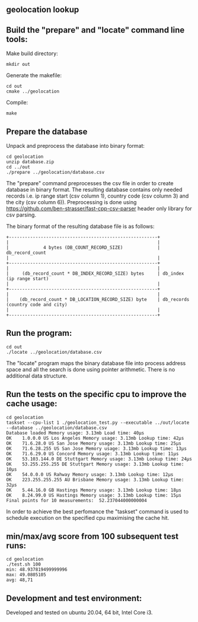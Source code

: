 ## geolocation lookup
## Build the "prepare" and "locate" command line tools:
Make build directory:
```
mkdir out
```
Generate the makefile:
```
cd out
cmake ../geolocation
```
Compile:
```
make
```
## Prepare the database
Unpack and preprocess the database into binary format:
```
cd geolocation
unzip database.zip
cd ../out
./prepare ../geolocation/database.csv
```
The "prepare" command preprocesses the csv file in order to create database in binary format. The resulting database contains only needed records i.e. ip range start (csv column 1), country code (csv column 3) and the city (csv column 6)). Preprocessing is done using https://github.com/ben-strasser/fast-cpp-csv-parser header only library for csv parsing.

The binary format of the resulting database file is as follows:
```
+--------------------------------------------------------+
|                                                        |
|             4 bytes (DB_COUNT_RECORD_SIZE)             | db_record_count
|                                                        |
+--------------------------------------------------------+
|                                                        |
|     (db_record_count * DB_INDEX_RECORD_SIZE) bytes     | db_index (ip range start)
|                                                        |
+--------------------------------------------------------+
|                                                        |
|    (db_record_count * DB_LOCATION_RECORD_SIZE) byte    | db_records (country code and city)
|                                                        |
+--------------------------------------------------------+
```
## Run the program:
```
cd out
./locate ../geolocation/database.csv
```
The "locate" program maps the binary database file into process address space and all the search is done using pointer arithmetic. There is no additional data structure.
## Run the tests on the specific cpu to improve the cache usage:
```
cd geolocation
taskset --cpu-list 1 ./geolocation_test.py --executable ../out/locate --database ../geolocation/database.csv
Database loaded Memory usage: 3.13mb Load time: 40μs
OK    1.0.0.0 US Los Angeles Memory usage: 3.13mb Lookup time: 42μs
OK    71.6.28.0 US San Jose Memory usage: 3.13mb Lookup time: 25μs
OK    71.6.28.255 US San Jose Memory usage: 3.13mb Lookup time: 13μs
OK    71.6.29.0 US Concord Memory usage: 3.13mb Lookup time: 11μs
OK    53.103.144.0 DE Stuttgart Memory usage: 3.13mb Lookup time: 24μs
OK    53.255.255.255 DE Stuttgart Memory usage: 3.13mb Lookup time: 10μs
OK    54.0.0.0 US Rahway Memory usage: 3.13mb Lookup time: 12μs
OK    223.255.255.255 AU Brisbane Memory usage: 3.13mb Lookup time: 32μs
OK    5.44.16.0 GB Hastings Memory usage: 3.13mb Lookup time: 18μs
OK    8.24.99.0 US Hastings Memory usage: 3.13mb Lookup time: 15μs
Final points for 10 measurements:  52.237044000000004
```
In order to achieve the best perfomance the "taskset" command is used to schedule execution on the specified cpu maximising the cache hit.
## min/max/avg score from 100 subsequent test runs:
```
cd geolocation
./test.sh 100
min: 48.937819499999996
max: 49.0805105
avg: 48,71
```
## Development and test environment:
Developed and tested on ubuntu 20.04, 64 bit, Intel Core i3.
